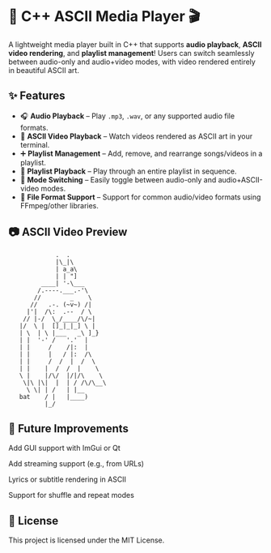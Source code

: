 # 🎵 C++ ASCII Media Player 🎬

A lightweight media player built in C++ that supports **audio playback**, **ASCII video rendering**, and **playlist management**! Users can switch seamlessly between audio-only and audio+video modes, with video rendered entirely in beautiful ASCII art.

## ✨ Features

- 🎧 **Audio Playback** – Play `.mp3`, `.wav`, or any supported audio file formats.
- 📼 **ASCII Video Playback** – Watch videos rendered as ASCII art in your terminal.
- ➕ **Playlist Management** – Add, remove, and rearrange songs/videos in a playlist.
- 🔁 **Playlist Playback** – Play through an entire playlist in sequence.
- 🔀 **Mode Switching** – Easily toggle between audio-only and audio+ASCII-video modes.
- 📂 **File Format Support** – Support for common audio/video formats using FFmpeg/other libraries.

## 📷 ASCII Video Preview

```text
             .  .
             |\_|\
             | a_a\
             | | "]
         ____| '-\___
        /.----.___.-'\
       //        _    \
      //   .-. (~v~) /|
     |'|  /\:  .--  / \
    // |-/  \_/____/\/~|
   |/  \ |  []_|_|_] \ |
   | \  | \ |___   _\ ]_}
   | |  '-' /   '.'  |
   | |     /    /|:  |
   | |     |   / |:  /\
   | |     /  /  |  /  \
   | |    |  /  /  |    \
   \ |    |/\/  |/|/\    \
    \|\ |\|  |  | / /\/\__\
     \ \| | /   | |__
   bat    / |   |____)
          |_/
```

## 🧠 Future Improvements
Add GUI support with ImGui or Qt

Add streaming support (e.g., from URLs)

Lyrics or subtitle rendering in ASCII

Support for shuffle and repeat modes

## 📜 License
This project is licensed under the MIT License.
